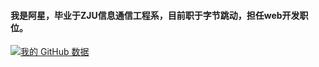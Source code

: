 #### 我是阿星，毕业于ZJU信息通信工程系，目前职于字节跳动，担任web开发职位。

[![我的 GitHub 数据](https://github-readme-stats.vercel.app/api?username=55utah&show_icons=true&theme=default&disable_animations=true&hide_rank=true&hide_title=true&hide=prs,contribs)]()
